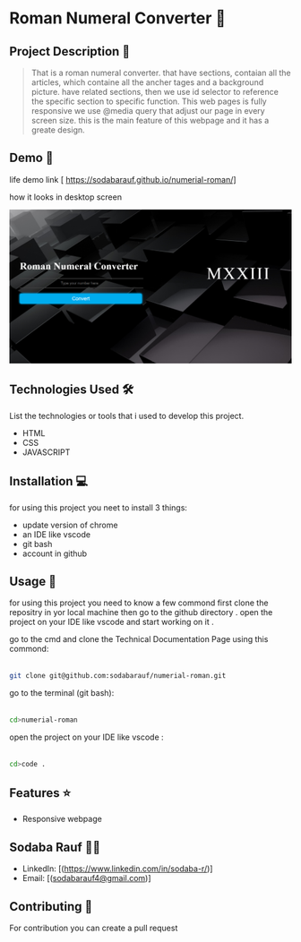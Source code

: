 # Roman Numeral Converter 🚀
 
## Project Description 📝

> That is a roman numeral converter. that have sections, contaian all the articles, which containe all the ancher tages and a background picture. have related sections, then we use id selector to reference the specific section to specific function. This web pages is fully responsive we use @media query that adjust our page in every screen size. this is the main feature of this webpage and it has a greate design. 
>

## Demo 📸

life demo link [ https://sodabarauf.github.io/numerial-roman/]

how it looks in desktop screen

![screenshot](./assets/screenshot.jpg)


## Technologies Used 🛠️

List the technologies or tools that i used to develop this project. 
- HTML
- CSS
- JAVASCRIPT


## Installation 💻

for using this project you neet to install 3 things:

- update version of chrome
- an IDE like vscode
- git bash
- account in github



## Usage 🎯

for using this project you need to know a few commond first clone the repositry in yor local machine then go to the github directory . open the project on your IDE like vscode and start working on it .


go to the cmd and clone the Technical Documentation Page 
using this commond:
```bash

git clone git@github.com:sodabarauf/numerial-roman.git
```
go to the terminal (git bash):
```bash

cd>numerial-roman

```
open the project on your IDE like vscode :

```bash

cd>code .

```


## Features ⭐
- Responsive webpage


## Sodaba Rauf 👩‍💻



- LinkedIn: [(https://www.linkedin.com/in/sodaba-r/)]
- Email: [(sodabarauf4@gmail.com)]

## Contributing 🤝
For contribution you can create a pull request
